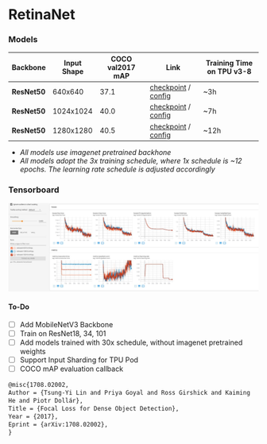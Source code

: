 # RetinaNet

### Models
| Backbone | Input Shape | COCO val2017 mAP | Link | Training Time on TPU v3-8 |
| --- | --- | --- | --- |  --- |
| **ResNet50** | 640x640 | 37.1 | [checkpoint](https://github.com/srihari-humbarwadi/retinanet-tensorflow2.x) / [config](configs/retinanet-640-3x-64-tpu.json) | ~3h |
| **ResNet50** | 1024x1024 | 40.0 | [checkpoint](https://github.com/srihari-humbarwadi/retinanet-tensorflow2.x) / [config](configs/retinanet-1026-3x-64-tpu.json) | ~7h |
| **ResNet50** | 1280x1280 | 40.5 | [checkpoint](https://github.com/srihari-humbarwadi/retinanet-tensorflow2.x) / [config](configs/retinanet-1280-3x-64-tpu.json) | ~12h |

 - *All models use imagenet pretrained backhone*
 - *All models adopt the 3x training schedule, where 1x schedule is ~12 epochs. The learning rate schedule is adjusted accordingly*

### Tensorboard
![loss curves](assets/tensorboard.png)



#### To-Do
 - [ ] Add MobileNetV3 Backbone
 - [ ] Train on ResNet18, 34, 101
 - [ ] Add models trained with 30x schedule, without imagenet pretrained weights
 - [ ] Support Input Sharding for TPU Pod
 - [ ] COCO mAP evaluation callback

```
@misc{1708.02002,
Author = {Tsung-Yi Lin and Priya Goyal and Ross Girshick and Kaiming He and Piotr Dollár},
Title = {Focal Loss for Dense Object Detection},
Year = {2017},
Eprint = {arXiv:1708.02002},
}
```

